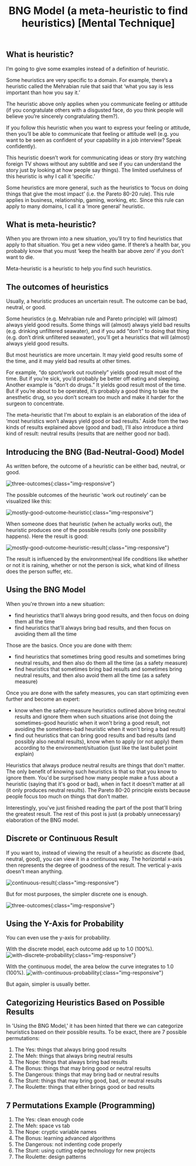 ﻿---
layout: post
title: "BNG Model (a meta-heuristic to find heuristics) [Mental Technique]"
---

## What is heuristic?

I’m going to give some examples instead of a definition of heuristic.

Some heuristics are very specific to a domain. For example, there’s a heuristic called the Mehrabian rule that said that ‘what you say is less important than how you say it.’ 

The heuristic above only applies when you communicate feeling or attitude (if you congratulate others with a disgusted face, do you think people will believe you’re sincerely congratulating them?).

If you follow this heuristic when you want to express your feeling or attitude, then you’ll be able to communicate that feeling or attitude well (e.g. you want to be seen as confident of your capability in a job interview? Speak confidently).

This heuristic doesn’t work for communicating ideas or story (try watching foreign TV shows without any subtitle and see if you can understand the story just by looking at how people say things). The limited usefulness of this heuristic is why I call it ‘specific.’ 

Some heuristics are more general, such as the heuristics to ‘focus on doing things that give the most impact’ (i.e. the Pareto 80-20 rule). This rule applies in business, relationship, gaming, working, etc. Since this rule can apply to many domains, I call it a ‘more general’ heuristic.

## What is meta-heuristic?

When you are thrown into a new situation, you’ll try to find heuristics that apply to that situation. You get a new video game. If there’s a health bar, you probably know that you must ‘keep the health bar above zero’ if you don’t want to die.

Meta-heuristic is a heuristic to help you find such heuristics.

## The outcomes of heuristics

Usually, a heuristic produces an uncertain result. The outcome can be bad, neutral, or good.

Some heuristics (e.g. Mehrabian rule and Pareto principle) will (almost) always yield good results. Some things will (almost) always yield bad results (e.g. drinking unfiltered seawater), and if you add “don’t” to doing that thing (e.g. don’t drink unfiltered seawater), you’ll get a heuristics that will (almost) always yield good results. 

But most heuristics are more uncertain. It may yield good results some of the time, and it may yield bad results at other times.

For example, “do sport/work out routinely” yields good result most of the time. But if you’re sick, you’d probably be better off eating and sleeping. Another example is “don’t do drugs.” It yields good result most of the time. But if you’re about to be operated, it’s probably a good thing to take the anesthetic drug, so you don’t scream too much and make it harder for the surgeon to concentrate.

The meta-heuristic that I’m about to explain is an elaboration of the idea of ‘most heuristics won’t always yield good or bad results.’ Aside from the two kinds of results explained above (good and bad), I’ll also introduce a third kind of result: neutral results (results that are neither good nor bad).

## Introducing the BNG (Bad-Neutral-Good) Model

As written before, the outcome of a heuristic can be either bad, neutral, or good.

![three-outcomes](/assets/bng-model/three-outcomes.png){:class="img-responsive"}

The possible outcomes of the heuristic 'work out routinely' can be visualized like this:

![mostly-good-outcome-heuristic](/assets/bng-model/mostly-good-outcome-heuristic.png){:class="img-responsive"}

When someone does that heuristic (when he actually works out), the heuristic produces one of the possible results (only one possibility happens). Here the result is good:

![mostly-good-outcome-heuristic-result](/assets/bng-model/mostly-good-outcome-heuristic-result.png){:class="img-responsive"}

The result is influenced by the environment/real life conditions like whether or not it is raining, whether or not the person is sick, what kind of illness does the person suffer, etc.

## Using the BNG Model

When you're thrown into a new situation:
- find heuristics that'll always bring good results, and then focus on doing them all the time
- find heuristics that'll always bring bad results, and then focus on avoiding them all the time

Those are the basics. Once you are done with them:
- find heuristics that sometimes bring good results and sometimes bring neutral results, and then also do them all the time (as a safety measure)
- find heuristics that sometimes bring bad results and sometimes bring neutral results, and then also avoid them all the time (as a safety measure)

Once you are done with the safety measures, you can start optimizing even further and become an expert:
- know when the safety-measure heuristics outlined above bring neutral results and ignore them when such situations arise (not doing the sometimes-good heuristic when it won't bring a good result, not avoiding the sometimes-bad heuristic when it won't bring a bad result)
- find out heuristics that can bring good results and bad results (and possibly also neutral results), know when to apply (or not apply) them according to the environment/situation (just like the last bullet point explain)

Heuristics that always produce neutral results are things that don't matter. The only benefit of knowing such heuristics is that so that you know to ignore them. You'd be surprised how many people make a fuss about a heuristic (saying that it's good or bad), when in fact it doesn't matter at all (it only produces neutral results). The Pareto 80-20 principle exists because people focus too much on things that don't matter.

Interestingly, you've just finished reading the part of the post that'll bring the greatest result. The rest of this post is just (a probably unnecessary) elaboration of the BNG model.

## Discrete or Continuous Result

If you want to, instead of viewing the result of a heuristic as discrete (bad, neutral, good), you can view it in a continuous way. The horizontal x-axis then represents the degree of goodness of the result. The vertical y-axis doesn't mean anything.

![continuous-result](/assets/bng-model/continuous-result.png){:class="img-responsive"}

But for most purposes, the simpler discrete one is enough.

![three-outcomes](/assets/bng-model/three-outcomes.png){:class="img-responsive"}

## Using the Y-Axis for Probability

You can even use the y-axis for probability.

With the discrete model, each outcome add up to 1.0 (100%).
![with-discrete-probability](/assets/bng-model/with-discrete-probability.png){:class="img-responsive"}

With the continuous model, the area below the curve integrates to 1.0 (100%).
![with-continuous-probability](/assets/bng-model/with-continuous-probability.png){:class="img-responsive"}

But again, simpler is usually better.

## Categorizing Heuristics Based on Possible Results

In 'Using the BNG Model,' it has been hinted that there we can categorize heuristics based on their possible results. To be exact, there are 7 possible permutations:

1. The Yes: things that always bring good results
2. The Meh: things that always bring neutral results
3. The Nope: things that always bring bad results
4. The Bonus: things that may bring good or neutral results
5. The Dangerous: things that may bring bad or neutral results
6. The Stunt: things that may bring good, bad, or neutral results
7. The Roulette: things that either brings good or bad results

## 7 Permutations Example (Programming)

1. The Yes: clean enough code
2. The Meh: space vs tab
3. The Nope: cryptic variable names
4. The Bonus: learning advanced algorithms
5. The Dangerous: not indenting code properly
6. The Stunt: using cutting edge technology for new projects
7. The Roulette: design patterns